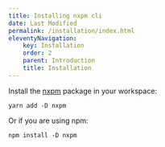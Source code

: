 ```yaml
---
title: Installing nxpm cli
date: Last Modified
permalink: /installation/index.html
eleventyNavigation:
    key: Installation
    order: 2
    parent: Introduction
    title: Installation
---
```


Install the [nxpm](https://www.npmjs.com/package/nxpm) package in your workspace:

```shell script
yarn add -D nxpm
```

Or if you are using npm:

```shell script
npm install -D nxpm
```
